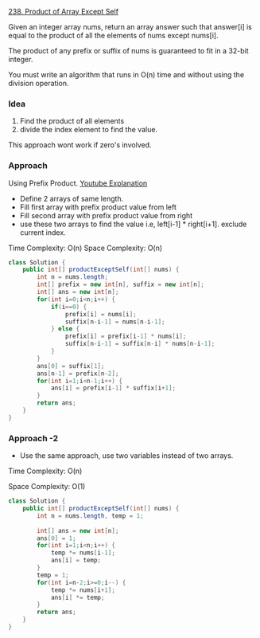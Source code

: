
[238. Product of Array Except Self](https://leetcode.com/problems/product-of-array-except-self/)

Given an integer array nums, return an array answer such that answer[i] is equal to the product of all the elements of nums except nums[i].

The product of any prefix or suffix of nums is guaranteed to fit in a 32-bit integer.

You must write an algorithm that runs in O(n) time and without using the division operation.

### Idea

1. Find the product of all elements
2. divide the index element to find the value.

This approach wont work if zero's involved.

### Approach

Using Prefix Product.
[Youtube Explanation](https://www.youtube.com/watch?v=bNvIQI2wAjk)

- Define 2 arrays of same length.
- Fill first array with prefix product value from left
- Fill second array with prefix product value from right
- use these two arrays to find the value i.e, left[i-1] * right[i+1]. exclude current index.

Time Complexity: O(n)
Space Complexity: O(n)

```java
class Solution {
    public int[] productExceptSelf(int[] nums) {
        int n = nums.length;
        int[] prefix = new int[n], suffix = new int[n];
        int[] ans = new int[n];
        for(int i=0;i<n;i++) {
            if(i==0) {
                prefix[i] = nums[i];
                suffix[n-i-1] = nums[n-i-1]; 
            } else {
                prefix[i] = prefix[i-1] * nums[i];
                suffix[n-i-1] = suffix[n-i] * nums[n-i-1];
            }
        }
        ans[0] = suffix[1];
        ans[n-1] = prefix[n-2];
        for(int i=1;i<n-1;i++) {
            ans[i] = prefix[i-1] * suffix[i+1];
        }
        return ans;
    }
}
```


### Approach -2

- Use the same approach, use two variables instead of two arrays.

Time Complexity: O(n)

Space Complexity: O(1)

```java
class Solution {
    public int[] productExceptSelf(int[] nums) {
        int n = nums.length, temp = 1;
        
        int[] ans = new int[n];
        ans[0] = 1;
        for(int i=1;i<n;i++) {
            temp *= nums[i-1];
            ans[i] = temp;
        }
        temp = 1;
        for(int i=n-2;i>=0;i--) {
            temp *= nums[i+1];
            ans[i] *= temp;
        }
        return ans;
    }
}
```